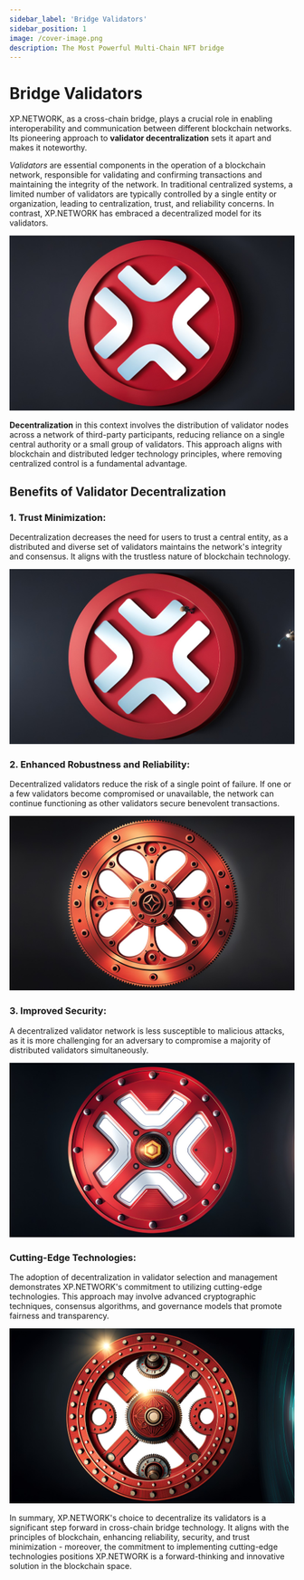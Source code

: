```yaml
---
sidebar_label: 'Bridge Validators'
sidebar_position: 1
image: /cover-image.png
description: The Most Powerful Multi-Chain NFT bridge
---
```


# Bridge Validators

XP.NETWORK, as a cross-chain bridge, plays a crucial role in enabling interoperability and communication between different blockchain networks. Its pioneering approach to **validator decentralization** sets it apart and makes it noteworthy.

*Validators* are essential components in the operation of a blockchain network, responsible for validating and confirming transactions and maintaining the integrity of the network. In traditional centralized systems, a limited number of validators are typically controlled by a single entity or organization, leading to centralization, trust, and reliability concerns. In contrast, XP.NETWORK has embraced a decentralized model for its validators.

![Decentralized Bridge](../../static/img/validators/different.jpg)

**Decentralization** in this context involves the distribution of validator nodes across a network of third-party participants, reducing reliance on a single central authority or a small group of validators. This approach aligns with blockchain and distributed ledger technology principles, where removing centralized control is a fundamental advantage.

## Benefits of Validator Decentralization

### 1. Trust Minimization:
Decentralization decreases the need for users to trust a central entity, as a distributed and diverse set of validators maintains the network's integrity and consensus. It aligns with the trustless nature of blockchain technology.

![Enhanced Security](../../static/img/validators/minimal_trust.jpg)

### 2. Enhanced Robustness and Reliability:
Decentralized validators reduce the risk of a single point of failure. If one or a few validators become compromised or unavailable, the network can continue functioning as other validators secure benevolent transactions.

![Enhanced Security](../../static/img/validators/reliable.jpg)

### 3. Improved Security:
A decentralized validator network is less susceptible to malicious attacks, as it is more challenging for an adversary to compromise a majority of distributed validators simultaneously.

![Enhanced Security](../../static/img/validators/improved_security.jpg)

### Cutting-Edge Technologies:
The adoption of decentralization in validator selection and management demonstrates XP.NETWORK's commitment to utilizing cutting-edge technologies. This approach may involve advanced cryptographic techniques, consensus algorithms, and governance models that promote fairness and transparency.

![Enhanced Security](../../static/img/validators/cutting_edge.jpg)

In summary, XP.NETWORK's choice to decentralize its validators is a significant step forward in cross-chain bridge technology. It aligns with the principles of blockchain, enhancing reliability, security, and trust minimization - moreover, the commitment to implementing cutting-edge technologies positions XP.NETWORK is a forward-thinking and innovative solution in the blockchain space.